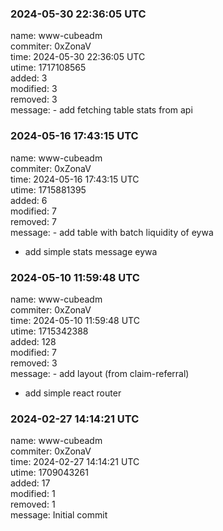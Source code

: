 ### 2024-05-30 22:36:05 UTC
name: www-cubeadm  
commiter: 0xZonaV  
time: 2024-05-30 22:36:05 UTC  
utime: 1717108565  
added: 3  
modified: 3  
removed: 3  
message: - add fetching table stats from api

### 2024-05-16 17:43:15 UTC
name: www-cubeadm  
commiter: 0xZonaV  
time: 2024-05-16 17:43:15 UTC  
utime: 1715881395  
added: 6  
modified: 7  
removed: 7  
message: - add table with batch liquidity of eywa

- add simple stats message eywa

### 2024-05-10 11:59:48 UTC
name: www-cubeadm  
commiter: 0xZonaV  
time: 2024-05-10 11:59:48 UTC  
utime: 1715342388  
added: 128  
modified: 7  
removed: 3  
message: - add layout (from claim-referral)

- add simple react router

### 2024-02-27 14:14:21 UTC
name: www-cubeadm  
commiter: 0xZonaV  
time: 2024-02-27 14:14:21 UTC  
utime: 1709043261  
added: 17  
modified: 1  
removed: 1  
message: Initial commit

